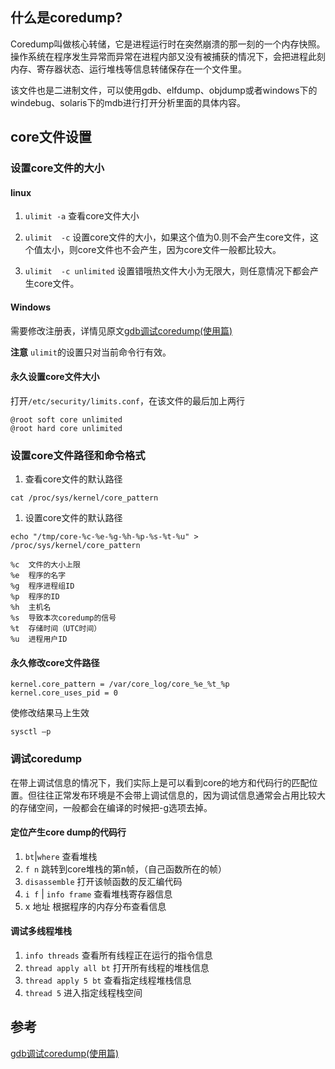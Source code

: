 
## 什么是coredump?
Coredump叫做核心转储，它是进程运行时在突然崩溃的那一刻的一个内存快照。操作系统在程序发生异常而异常在进程内部又没有被捕获的情况下，会把进程此刻内存、寄存器状态、运行堆栈等信息转储保存在一个文件里。

该文件也是二进制文件，可以使用gdb、elfdump、objdump或者windows下的windebug、solaris下的mdb进行打开分析里面的具体内容。

## core文件设置
### 设置core文件的大小
#### linux
1. `ulimit -a`
查看core文件大小

2. `ulimit  -c`
设置core文件的大小，如果这个值为0.则不会产生core文件，这个值太小，则core文件也不会产生，因为core文件一般都比较大。
3. `ulimit  -c unlimited`
设置错哦热文件大小为无限大，则任意情况下都会产生core文件。

#### Windows
需要修改注册表，详情见原文[gdb调试coredump(使用篇)](https://blog.csdn.net/sunxiaopengsun/article/details/72974548)

**注意**
`ulimit`的设置只对当前命令行有效。

#### 永久设置core文件大小
打开`/etc/security/limits.conf`，在该文件的最后加上两行
```
@root soft core unlimited
@root hard core unlimited

```
### 设置core文件路径和命令格式
1. 查看core文件的默认路径
```shell
cat /proc/sys/kernel/core_pattern
```
1. 设置core文件的默认路径
```shell
echo "/tmp/core-%c-%e-%g-%h-%p-%s-%t-%u" > /proc/sys/kernel/core_pattern
```
```text
%c	文件的大小上限
%e	程序的名字
%g	程序进程组ID
%p	程序的ID
%h	主机名
%s	导致本次coredump的信号
%t	存储时间（UTC时间）
%u	进程用户ID
```
#### 永久修改core文件路径
```text
kernel.core_pattern = /var/core_log/core_%e_%t_%p
kernel.core_uses_pid = 0
```
使修改结果马上生效
```shell
sysctl –p
```

### 调试coredump
在带上调试信息的情况下，我们实际上是可以看到core的地方和代码行的匹配位置。但往往正常发布环境是不会带上调试信息的，因为调试信息通常会占用比较大的存储空间，一般都会在编译的时候把-g选项去掉。
#### 定位产生core dump的代码行
1. `bt`|`where`
    查看堆栈
2. `f n`
    跳转到core堆栈的第n帧，（自己函数所在的帧）
3. `disassemble`
   打开该帧函数的反汇编代码
4. `i f` | `info frame`
   查看堆栈寄存器信息
5. x 地址
   根据程序的内存分布查看信息
#### 调试多线程堆栈
1. `info threads`
   查看所有线程正在运行的指令信息
2. `thread apply all bt`
   打开所有线程的堆栈信息
3. `thread apply 5 bt`
   查看指定线程堆栈信息
4. `thread 5`
    进入指定线程栈空间

    
## 参考
[gdb调试coredump(使用篇)](https://blog.csdn.net/sunxiaopengsun/article/details/72974548)